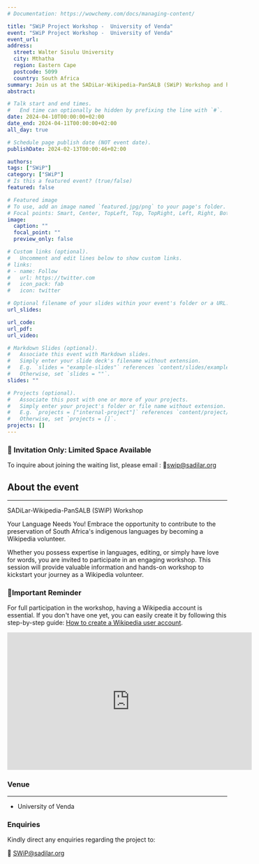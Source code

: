 ```yaml
---
# Documentation: https://wowchemy.com/docs/managing-content/

title: "SWiP Project Workshop -  University of Venda"
event: "SWiP Project Workshop -  University of Venda"
event_url: 
address:
  street: Walter Sisulu University
  city: Mthatha
  region: Eastern Cape
  postcode: 5099
  country: South Africa
summary: Join us at the SADiLar-Wikipedia-PanSALB (SWiP) Workshop and help preserve South Africa's indigenous languages through Wikipedia volunteering!
abstract: 

# Talk start and end times.
#   End time can optionally be hidden by prefixing the line with `#`.
date: 2024-04-10T00:00:00+02:00
date_end: 2024-04-11T00:00:00+02:00
all_day: true

# Schedule page publish date (NOT event date).
publishDate: 2024-02-13T00:00:46+02:00

authors: 
tags: ["SWiP"]
category: ["SWiP"]
# Is this a featured event? (true/false)
featured: false

# Featured image
# To use, add an image named `featured.jpg/png` to your page's folder. 
# Focal points: Smart, Center, TopLeft, Top, TopRight, Left, Right, BottomLeft, Bottom, BottomRight.
image:
  caption: ""
  focal_point: ""
  preview_only: false

# Custom links (optional).
#   Uncomment and edit lines below to show custom links.
# links:
# - name: Follow
#   url: https://twitter.com
#   icon_pack: fab
#   icon: twitter

# Optional filename of your slides within your event's folder or a URL.
url_slides:

url_code:
url_pdf: 
url_video:

# Markdown Slides (optional).
#   Associate this event with Markdown slides.
#   Simply enter your slide deck's filename without extension.
#   E.g. `slides = "example-slides"` references `content/slides/example-slides.md`.
#   Otherwise, set `slides = ""`.
slides: ""

# Projects (optional).
#   Associate this post with one or more of your projects.
#   Simply enter your project's folder or file name without extension.
#   E.g. `projects = ["internal-project"]` references `content/project/deep-learning/index.md`.
#   Otherwise, set `projects = []`.
projects: []
---
```



### __🚨 Invitation Only: Limited Space Available__
 To inquire about joining the waiting list, please email : 
📧[swip@sadilar.org](mailto:swip@sadilar.org)


## About the event
---
SADiLar-Wikipedia-PanSALB (SWiP) Workshop

Your Language Needs You!
Embrace the opportunity to contribute to the preservation of South Africa's indigenous languages by becoming a Wikipedia volunteer.

Whether you possess expertise in languages, editing, or simply have love for words, you are invited to participate in an engaging workshop. This session will provide valuable information and hands-on workshop to kickstart your journey as a Wikipedia volunteer.

### 📌Important Reminder

For full participation in the workshop, having a Wikipedia account is essential. If you don't have one yet, you can easily create it by following this step-by-step guide: [How to create a Wikipedia user account](https://www.youtube.com/watch?v=rKw5fv5jRjk).

<iframe width="560" height="315" src="https://www.youtube.com/embed/rKw5fv5jRjk?si=uvHn6xcbVvumf3h2" title="YouTube video player" frameborder="0" allow="accelerometer; autoplay; clipboard-write; encrypted-media; gyroscope; picture-in-picture; web-share" allowfullscreen></iframe>


### Venue
---

  -  University of Venda

### Enquiries

Kindly direct any enquiries regarding the project to:

📧 [SWiP@sadilar.org](mailto:SWiP@sadilar.org)

